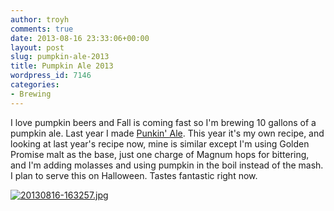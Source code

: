 ```yaml
---
author: troyh
comments: true
date: 2013-08-16 23:33:06+00:00
layout: post
slug: pumpkin-ale-2013
title: Pumpkin Ale 2013
wordpress_id: 7146
categories:
- Brewing
---
```


I love pumpkin beers and Fall is coming fast so I'm brewing 10 gallons of a pumpkin ale. Last year I made [Punkin' Ale](http://www.homebrewtalk.com/f76/punkin-ale-145060/). This year it's my own recipe, and looking at last year's recipe now, mine is similar except I'm using Golden Promise malt as the base, just one charge of Magnum hops for bittering, and I'm adding molasses and using pumpkin in the boil instead of the mash. I plan to serve this on Halloween. Tastes fantastic right now.     
  
  
[![20130816-163257.jpg](http://troyandgay.files.wordpress.com/2013/08/20130816-163257.jpg)](http://troyandgay.files.wordpress.com/2013/08/20130816-163257.jpg)
